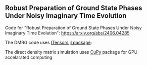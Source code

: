 ## Robust Preparation of Ground State Phases Under Noisy Imaginary Time Evolution

Code for "Robust Preparation of Ground State Phases Under Noisy Imaginary Time Evolution": https://arxiv.org/abs/2406.04285

The DMRG code uses [ITensors.jl package](https://itensor.github.io/ITensors.jl/dev/): 

The direct density matrix simulation uses [CuPy](https://cupy.dev) package for GPU-accelarated computing
